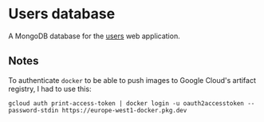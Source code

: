 # Users database

A MongoDB database for the [users](../users/README.md) web application.

## Notes

To authenticate `docker` to be able to push images to Google Cloud's artifact registry, I had to use this:

```
gcloud auth print-access-token | docker login -u oauth2accesstoken --password-stdin https://europe-west1-docker.pkg.dev
```
